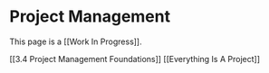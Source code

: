 # Project Management

This page is a [[Work In Progress]].

[[3.4 Project Management Foundations]] 
[[Everything Is A Project]]  